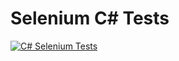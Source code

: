# Selenium C# Tests

[![C# Selenium Tests](https://github.com/csutherland-pro/automation-portfolio-selenium-csharp/actions/workflows/dotnet.yml/badge.svg)](https://github.com/csutherland-pro/automation-portfolio-selenium-csharp/actions/workflows/dotnet.yml)
